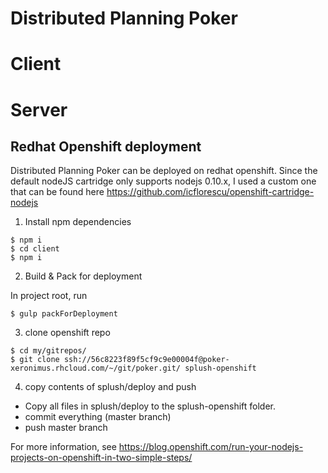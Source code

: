 # Distributed Planning Poker


# Client


# Server


## Redhat Openshift deployment

Distributed Planning Poker can be deployed on redhat openshift.
Since the default nodeJS cartridge only supports nodejs 0.10.x, I used a custom one that can be found here https://github.com/icflorescu/openshift-cartridge-nodejs

1. Install npm dependencies
```
$ npm i
$ cd client
$ npm i
```

2. Build & Pack for deployment

In project root, run
```
$ gulp packForDeployment
```


3. clone openshift repo 
```
$ cd my/gitrepos/
$ git clone ssh://56c8223f89f5cf9c9e00004f@poker-xeronimus.rhcloud.com/~/git/poker.git/ splush-openshift
```

4. copy contents of splush/deploy and push

- Copy all files in splush/deploy to the splush-openshift folder.
- commit everything (master branch)
- push master branch


For more information, see https://blog.openshift.com/run-your-nodejs-projects-on-openshift-in-two-simple-steps/
